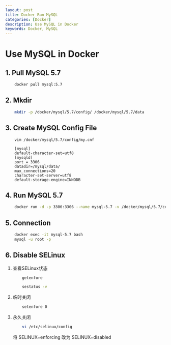 ```yaml
---
layout: post
title: Docker Run MySQL
categories: [Docker]
description: Use MySQL in Docker
keywords: Docker, MySQL
---
```


# Use MySQL in Docker

## 1. Pull MySQL 5.7

```bash
    docker pull mysql:5.7
```

## 2. Mkdir 

```bash
    mkdir -p /docker/mysql/5.7/config/ /docker/mysql/5.7/data
```

## 3. Create MySQL Config File

```
    vim /docker/mysql/5.7/config/my.cnf
```

```
    [mysql]
    default-character-set=utf8 
    [mysqld]
    port = 3306 
    datadir=/mysql/data/
    max_connections=20
    character-set-server=utf8
    default-storage-engine=INNODB
```

## 4. Run MySQL 5.7
```bash
    docker run -d -p 3306:3306 --name mysql-5.7 -v /docker/mysql/5.7/config/my.cnf:/etc/my.cnf -v /docker/mysql/5.7/data:/var/lib/mysql -e MYSQL_ROOT_PASSWORD=oracle  mysql:5.7
```

## 5. Connection 
```bash
    docker exec -it mysql-5.7 bash
    mysql -u root -p 
```

## 6. Disable SELinux

1. 查看SELinux状态

    ```sh
        getenfore
    ```
    ```bash
        sestatus -v
    ```

1. 临时关闭

    ```sh
        setenfore 0
    ```
1. 永久关闭
    
    ```sh
        vi /etc/selinux/config
    ```
    将 SELINUX=enforcing 改为 SELINUX=disabled 
